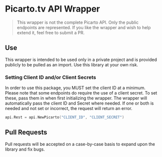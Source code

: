 # Picarto.tv API Wrapper

> This wrapper is not the complete Picarto API. Only the public endpoints are represented. If you like the wrapper 
> and wish to help extend it, feel free to submit a PR.

## Use

This wrapper is intended to be used only in a private project and is provided publicly to be pulled as an import. Use
this library at your own risk.

### Setting Client ID and/or Client Secrets

In order to use this package, you MUST set the client ID at a minimum. Please note that some endpoints do require the
use of a client secret. To set these, pass them in when first initializing the wrapper. The wrapper will automatically
pass the client ID and Secret where needed. If one or both is needed and not set or incorrect, the request will return
an error.

```go
api.Rest = api.NewPicarto("CLIENT_ID", "CLIENT_SECRET")
```

## Pull Requests

Pull requests will be accepted on a case-by-case basis to expand upon the library and fix bugs.